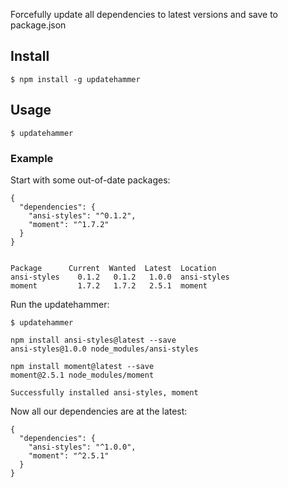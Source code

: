 Forcefully update all dependencies to latest versions and save to package.json

## Install

	$ npm install -g updatehammer

## Usage

	$ updatehammer

### Example

Start with some out-of-date packages:

	{
	  "dependencies": {
	    "ansi-styles": "^0.1.2",
	    "moment": "^1.7.2"
	  }
	}


	Package      Current  Wanted  Latest  Location
	ansi-styles    0.1.2   0.1.2   1.0.0  ansi-styles
	moment         1.7.2   1.7.2   2.5.1  moment

Run the updatehammer:

	$ updatehammer

	npm install ansi-styles@latest --save
	ansi-styles@1.0.0 node_modules/ansi-styles

	npm install moment@latest --save
	moment@2.5.1 node_modules/moment

	Successfully installed ansi-styles, moment

Now all our dependencies are at the latest:

	{
	  "dependencies": {
	    "ansi-styles": "^1.0.0",
	    "moment": "^2.5.1"
	  }
	}
